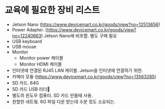 # 교육에 필요한 장비 리스트

- Jetson Nano (https://www.devicemart.co.kr/goods/view?no=12513656)
- Power Adapter. (https://www.devicemart.co.kr/goods/view?no=12240663) Jetson Nano에 비포함. 별도 구매 필요
- USB keyboard
- USB mouse
- Monitor
    - Monitor power 케이블
    - Monitor HDMI 케이블
- 인터넷에 연결된 RJ45 LAN 케이블. Jetson을 인터넷에 연결하기 위한.
- 카메라 모듈 (https://www.devicemart.co.kr/goods/view?no=13563285)
- SD 카드. 64G
- SD 카드 USB 리더
- 별도의 윈도우 컴퓨터. SD 카드 만들때 사용.
- 원할한 네트웤. 6G 파일 다운 받는데 수분 정도 소요되는.
